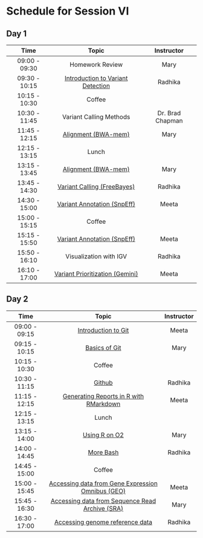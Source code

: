 # Schedule for Session VI

## Day 1

| Time            |   Topic  | Instructor |
|:------------------------:|:----------:|:--------:|
| 09:00 - 09:30 | Homework Review | Mary |
| 09:30 - 10:15 | [Introduction to Variant Detection](../slides/Variant_Intro_rsk.pdf) | Radhika |
| 10:15 - 10:30 | Coffee | |
| 10:30 - 11:45 | Variant Calling Methods | Dr. Brad Chapman |
| 11:45 - 12:15 | [Alignment (BWA-mem)](../lessons/01_alignment.md) | Mary |
| 12:15 - 13:15 | Lunch | |
| 13:15 - 13:45 | [Alignment (BWA-mem)](../lessons/01_alignment.md) | Mary |
| 13:45 - 14:30 | [Variant Calling (FreeBayes)](../lessons/02_variant-calling.md) | Radhika |
| 14:30 - 15:00 | [Variant Annotation (SnpEff)](../lessons/03_annotation-snpeff.md) | Meeta |
| 15:00 - 15:15 | Coffee | |
| 15:15 - 15:50 | [Variant Annotation (SnpEff)](../lessons/03_annotation-snpeff.md) | Meeta |
| 15:50 - 16:10 | Visualization with IGV | Radhika |
| 16:10 - 17:00 | [Variant Prioritization (Gemini)](../lessons/04_prioritization-gemini.md) | Meeta |

## Day 2

| Time            |   Topic  | Instructor |
|:------------------------:|:----------:|:--------:|
| 09:00 - 09:15 | [Introduction to Git]() | Meeta |
| 09:15 - 10:15 | [Basics of Git]() | Mary |
| 10:15 - 10:30 | Coffee | |
| 10:30 - 11:15 | [Github]() | Radhika |
| 11:15 - 12:15 | [Generating Reports in R with RMarkdown]() | Meeta |
| 12:15 - 13:15 | Lunch | |
| 13:15 - 14:00 | [Using R on O2]() | Mary |
| 14:00 - 14:45 | [More Bash]() | Radhika |
| 14:45 - 15:00 | Coffee | |
| 15:00 - 15:45 |[Accessing data from Gene Expression Omnibus (GEO)](https://hbctraining.github.io//Accessing_public_genomic_data/lessons/accessing_public_experimental_data.html)| Meeta |
| 15:45 - 16:30 |[Accessing data from Sequence Read Archive (SRA)](https://hbctraining.github.io/Accessing_public_genomic_data/lessons/downloading_from_SRA.html)| Mary |
| 16:30 - 17:00 |[Accessing genome reference data](https://hbctraining.github.io/Accessing_public_genomic_data/lessons/accessing_genome_reference_data.html) | Radhika |
